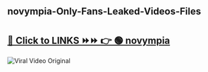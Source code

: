 
 ## novympia-Only-Fans-Leaked-Videos-Files

# <h2><a href="https://mediaupload.pro?novympia">🔗 Click to LINKS ⏩⏩ 👉 🟢 novympia </a></h2>

<a href="https://mediaupload.pro?novympia" rel="nofollow" data-target="animated-image.originalLink"><img src="https://i.ibb.co.com/xMMVF88/686577567.gif" alt="Viral Video Original" style="max-width: 100%; display: inline-block;" data-target="animated-image.originalImage"></a>